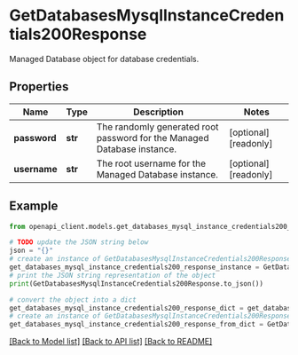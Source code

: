 # GetDatabasesMysqlInstanceCredentials200Response

Managed Database object for database credentials.

## Properties

Name | Type | Description | Notes
------------ | ------------- | ------------- | -------------
**password** | **str** | The randomly generated root password for the Managed Database instance. | [optional] [readonly] 
**username** | **str** | The root username for the Managed Database instance. | [optional] [readonly] 

## Example

```python
from openapi_client.models.get_databases_mysql_instance_credentials200_response import GetDatabasesMysqlInstanceCredentials200Response

# TODO update the JSON string below
json = "{}"
# create an instance of GetDatabasesMysqlInstanceCredentials200Response from a JSON string
get_databases_mysql_instance_credentials200_response_instance = GetDatabasesMysqlInstanceCredentials200Response.from_json(json)
# print the JSON string representation of the object
print(GetDatabasesMysqlInstanceCredentials200Response.to_json())

# convert the object into a dict
get_databases_mysql_instance_credentials200_response_dict = get_databases_mysql_instance_credentials200_response_instance.to_dict()
# create an instance of GetDatabasesMysqlInstanceCredentials200Response from a dict
get_databases_mysql_instance_credentials200_response_from_dict = GetDatabasesMysqlInstanceCredentials200Response.from_dict(get_databases_mysql_instance_credentials200_response_dict)
```
[[Back to Model list]](../README.md#documentation-for-models) [[Back to API list]](../README.md#documentation-for-api-endpoints) [[Back to README]](../README.md)


